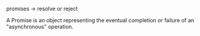promises -> resolve or reject 

A Promise is an object representing the eventual completion or failure of an "asynchronous" operation.


